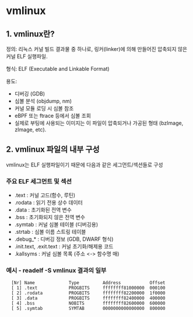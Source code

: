 
# vmlinux

## 1. vmlinux란?

정의: 리눅스 커널 빌드 결과물 중 하나로, 링커(linker)에 의해 만들어진 압축되지 않은 커널 ELF 실행파일.

형식: ELF (Executable and Linkable Format)

용도:

- 디버깅 (GDB)
- 심볼 분석 (objdump, nm)
- 커널 모듈 로딩 시 심볼 참조
- eBPF 또는 ftrace 등에서 심볼 조회
- 실제로 부팅에 사용되는 이미지는 이 파일이 압축되거나 가공된 형태 (bzImage, zImage, etc).

## 2. vmlinux 파일의 내부 구성

vmlinux는 ELF 실행파일이기 때문에 다음과 같은 세그먼트/섹션들로 구성

### 주요 ELF 세그먼트 및 섹션

- .text : 커널 고드(함수, 루틴)
- .rodata : 읽기 전용 상수 데이터
- .data : 초기화된 전역 변수
- .bss : 초기화되지 않은 전역 변수
- .symtab : 커널 심볼 테이블 (디버깅용)
- .strtab : 심볼 이름 스트링 테이블
- .debug_* : 디버깅 정보 (GDB, DWARF 형식)
- .init.text, .exit.text : 커널 초기화/해제용 코드
- .kallsyms : 커널 심볼 목록 (주소 <-> 함수명 매)

### 예시 - readelf -S vmlinux 결과의 일부

```
  [Nr] Name             Type         Address           Offset
  [ 1] .text            PROGBITS     ffffffff81000000  000100
  [ 2] .rodata          PROGBITS     ffffffff82200000  1f0000
  [ 3] .data            PROGBITS     ffffffff82400000  400000
  [ 4] .bss             NOBITS       ffffffff82600000  600000
  [ 5] .symtab          SYMTAB       0000000000000000  800000
```
